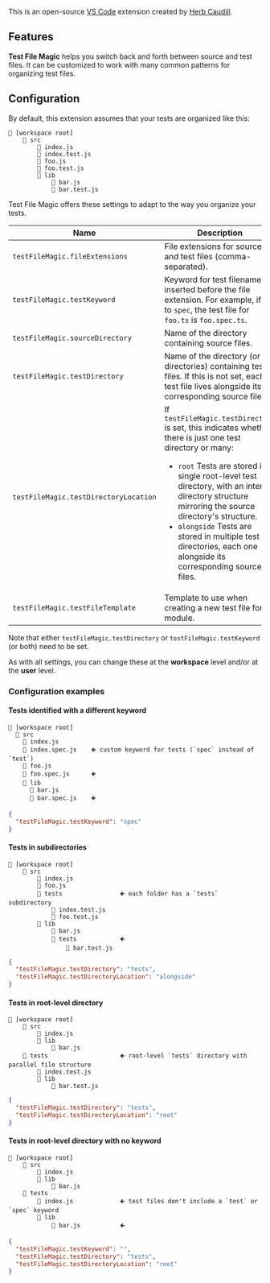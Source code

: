 This is an open-source [VS Code](microsoft/vscode) extension created by [Herb Caudill](/herbcaudill).

## Features

**Test File Magic** helps you switch back and forth between source and test files. It can be customized to work with many common patterns for organizing test files.

## Configuration

By default, this extension assumes that your tests are organized like this:

```
📁 [workspace root]
    📁 src
        📄 index.js
        📄 index.test.js
        📄 foo.js
        📄 foo.test.js
        📁 lib
            📄 bar.js
            📄 bar.test.js
```

Test File Magic offers these settings to adapt to the way you organize your tests.

| Name | Description | Default |
| --- | --- | --- |
| `testFileMagic.fileExtensions` | File extensions for source and test files (comma-separated). | `ts, js, tsx, jsx` |
| `testFileMagic.testKeyword` | Keyword for test filenames, inserted before the file extension. For example, if set to `spec`, the test file for `foo.ts` is `foo.spec.ts`. | `test` |
| `testFileMagic.sourceDirectory` | Name of the directory containing source files. | `src` |
| `testFileMagic.testDirectory` | Name of the directory (or directories) containing test files. If this is not set, each test file lives alongside its corresponding source file. | (not&nbsp;set) |
| `testFileMagic.testDirectoryLocation` | If `testFileMagic.testDirectory` is set, this indicates whether there is just one test directory or many:<ul><li>`root` Tests are stored in a single root-level test directory, with an internal directory structure mirroring the source directory's structure.</li><li>`alongside` Tests are stored in multiple test directories, each one alongside its corresponding source files.</li></ul> | `root` |
| `testFileMagic.testFileTemplate` | Template to use when creating a new test file for a module. |  |

Note that either `testFileMagic.testDirectory` or `testFileMagic.testKeyword` (or both) need to be set.

As with all settings, you can change these at the **workspace** level and/or at the **user** level.

### Configuration examples

#### Tests identified with a different keyword

```
📁 [workspace root]
  📁 src
    📄 index.js
    📄 index.spec.js    🡸 custom keyword for tests (`spec` instead of `test`)
    📄 foo.js
    📄 foo.spec.js      🡸
    📁 lib
      📄 bar.js
      📄 bar.spec.js    🡸
```

```json
{
  "testFileMagic.testKeyword": "spec"
}
```

#### Tests in subdirectories

```
📁 [workspace root]
    📁 src
        📄 index.js
        📄 foo.js
        📁 tests                🡸 each folder has a `tests` subdirectory
            📄 index.test.js
            📄 foo.test.js
        📁 lib
            📄 bar.js
            📁 tests            🡸
                📄 bar.test.js
```

```json
{
  "testFileMagic.testDirectory": "tests",
  "testFileMagic.testDirectoryLocation": "alongside"
}
```

#### Tests in root-level directory

```
📁 [workspace root]
    📁 src
        📄 index.js
        📁 lib
            📄 bar.js
    📁 tests                    🡸 root-level `tests` directory with parallel file structure
        📄 index.test.js
        📁 lib
            📄 bar.test.js
```

```json
{
  "testFileMagic.testDirectory": "tests",
  "testFileMagic.testDirectoryLocation": "root"
}
```

#### Tests in root-level directory with no keyword

```
📁 [workspace root]
    📁 src
        📄 index.js
        📁 lib
            📄 bar.js
    📁 tests
        📄 index.js             🡸 test files don't include a `test` or `spec` keyword
        📁 lib
            📄 bar.js           🡸
```

```json
{
  "testFileMagic.testKeyword": "",
  "testFileMagic.testDirectory": "tests",
  "testFileMagic.testDirectoryLocation": "root"
}
```
